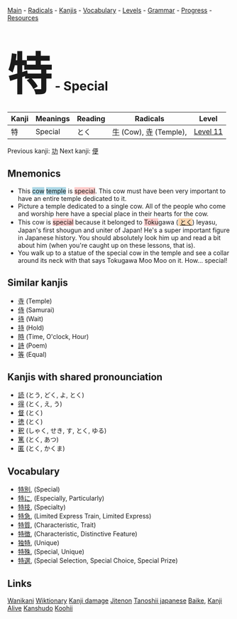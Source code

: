 <style> bigfont {font-size: 100px}</style>
[Main](../README.md) -
[Radicals](../radicals.md) -
[Kanjis](../kanjis.md) -
[Vocabulary](../vocabulary.md) -
[Levels](../levels.md) -
[Grammar](../grammar.md) - 
[Progress](../progress.md) -
[Resources](../resources.md)
# <bigfont> 特</bigfont> - Special 

| Kanji | Meanings | Reading | Radicals | Level |
| --- | --- | --- | --- | --- |
| 特 | Special | とく | [牛](../radicals/牛.md) (Cow), [寺](../radicals/寺.md) (Temple),  | [Level 11](../levels/wk_level11.md) |

Previous kanji: [功](功.md) Next kanji: [便](便.md) 

## Mnemonics
 * This <span style="background-color:#ADD8E6"> cow</span> <span style="background-color:#ADD8E6"> temple</span> is <span style="background-color:#ffcccb"> special</span>. This cow must have been very important to have an entire temple dedicated to it.
* Picture a temple dedicated to a single cow. All of the people who come and worship here have a special place in their hearts for the cow.
* This cow is <span style="background-color:#ffcccb"> special</span> because it belonged to <span style="background-color:#ffcccb"> Toku</span>gawa (<span style="background-color:#fed8b1"> [とく](https://jisho.org/search/とく)</span>) Ieyasu, Japan's first shougun and uniter of Japan! He's a super important figure in Japanese history. You should absolutely look him up and read a bit about him (when you're caught up on these lessons, that is).
* You walk up to a statue of the special cow in the temple and see a collar around its neck with that says Tokugawa Moo Moo on it. How... special!


## Similar kanjis
 * [寺](寺.md) (Temple)
* [侍](侍.md) (Samurai)
* [待](待.md) (Wait)
* [持](持.md) (Hold)
* [時](時.md) (Time, O'clock, Hour)
* [詩](詩.md) (Poem)
* [等](等.md) (Equal)



## Kanjis with shared pronounciation
 * [読](読.md) (とう, どく, よ, とく)
* [得](得.md) (とく, え, う)
* [督](督.md) (とく)
* [徳](徳.md) (とく)
* [釈](釈.md) (しゃく, せき, す, とく, ゆる)
* [篤](篤.md) (とく, あつ)
* [匿](匿.md) (とく, かくま)



## Vocabulary
 * [特別](../vocabulary/特.md), (Special)
* [特に](../vocabulary/特.md), (Especially, Particularly)
* [特技](../vocabulary/特.md), (Specialty)
* [特急](../vocabulary/特.md), (Limited Express Train, Limited Express)
* [特質](../vocabulary/特.md), (Characteristic, Trait)
* [特徴](../vocabulary/特.md), (Characteristic, Distinctive Feature)
* [独特](../vocabulary/特.md), (Unique)
* [特殊](../vocabulary/特.md), (Special, Unique)
* [特選](../vocabulary/特.md), (Special Selection, Special Choice, Special Prize)




## Links 


[Wanikani](https://www.wanikani.com/kanji/特)
[Wiktionary](https://en.wiktionary.org/wiki/特)
[Kanji damage](http://www.kanjidamage.com/kanji/search?utf8=✓&q=特)
[Jitenon](https://jitenon.com/kanji/特)
[Tanoshii japanese](https://www.tanoshiijapanese.com/dictionary/kanji.cfm?k=特)
[Baike](https://baike.baidu.com/item/特),
[Kanji Alive](https://app.kanjialive.com/特)
[Kanshudo](https://www.kanshudo.com/searchmn?q=特)
[Koohii](https://kanji.koohii.com/study/kanji/特)
